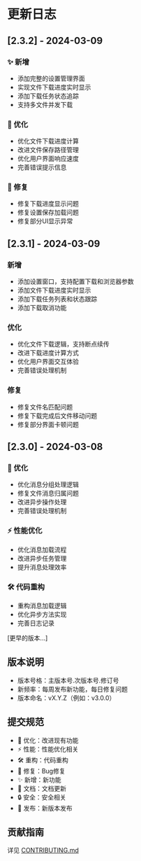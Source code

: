 # 更新日志

## [2.3.2] - 2024-03-09

### ✨ 新增
- 添加完整的设置管理界面
- 实现文件下载进度实时显示
- 添加下载任务状态追踪
- 支持多文件并发下载

### 🔧 优化
- 优化文件下载进度计算
- 改进文件保存路径管理
- 优化用户界面响应速度
- 完善错误提示信息

### 🐛 修复
- 修复下载进度显示问题
- 修复设置保存加载问题
- 修复部分UI显示异常

## [2.3.1] - 2024-03-09

### 新增
- 添加设置窗口，支持配置下载和浏览器参数
- 添加文件下载进度实时显示
- 添加下载任务列表和状态跟踪
- 添加下载取消功能

### 优化
- 优化文件下载逻辑，支持断点续传
- 改进下载进度计算方式
- 优化用户界面交互体验
- 完善错误处理机制

### 修复
- 修复文件名匹配问题
- 修复下载完成后文件移动问题
- 修复部分界面卡顿问题

## [2.3.0] - 2024-03-08

### 🔧 优化
- 优化消息分组处理逻辑
- 修复文件消息归属问题
- 改进异步操作处理
- 完善错误处理机制

### ⚡️ 性能优化
- 优化消息加载流程
- 改进异步任务管理
- 提升消息处理效率

### 🛠️ 代码重构
- 重构消息加载逻辑
- 优化异步方法实现
- 完善日志记录

[更早的版本...]

## 版本说明
- 版本号格：主版本号.次版本号.修订号
- 新频率：每周发布新功能，每日修复问题
- 版本命名：vX.Y.Z（例如：v3.0.0）

## 提交规范
- 🔧 优化：改进现有功能
- ⚡️ 性能：性能优化相关
- 🛠️ 重构：代码重构
- 🐛 修复：Bug修复
- ✨ 新增：新功能
- 📝 文档：文档更新
- 🔒 安全：安全相关
- 🚀 发布：新版本发布

## 贡献指南
详见 [CONTRIBUTING.md](docs/CONTRIBUTING.md)
  
